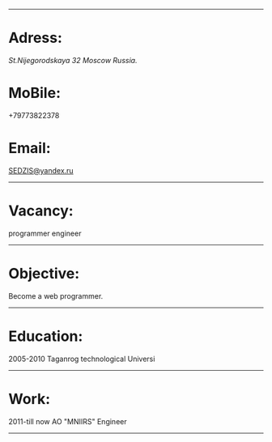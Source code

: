
------
# Adress: 
  *St.Nijegorodskaya 32 Moscow Russia.*  
# MoBile:
+79773822378
# Email: 
SEDZIS@yandex.ru

------
# Vacancy:
programmer engineer

------
# Objective:
Become a web programmer.

------
# Education:
2005-2010 Taganrog technological Universi

------
# Work:
 2011-till now   AO "MNIIRS" Engineer
 
 ------
